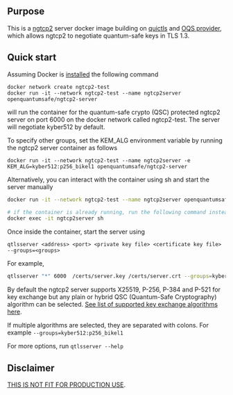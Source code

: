 ## Purpose

This is a [ngtcp2](https://github.com/ngtcp2/ngtcp2) server docker image building on [quictls](https://github.com/quictls/openssl) and [OQS provider](https://github.com/open-quantum-safe/oqs-provider), which allows ngtcp2 to negotiate quantum-safe keys in TLS 1.3.


## Quick start
Assuming Docker is [installed](https://docs.docker.com/install) the following command

```
docker network create ngtcp2-test
docker run -it --network ngtcp2-test --name ngtcp2server openquantumsafe/ngtcp2-server
```

will run the container for the quantum-safe crypto (QSC) protected ngtcp2 server on port 6000 on the docker network called ngtcp2-test.
The server will negotiate kyber512 by default.


To specify other groups, set the KEM_ALG environment variable by running the ngtcp2 server container as follows 
```
docker run -it --network ngtcp2-test --name ngtcp2server -e KEM_ALG=kyber512:p256_bikel1 openquantumsafe/ngtcp2-server
```

Alternatively, you can interact with the container using sh and start the server manually
```sh
docker run -it --network ngtcp2-test --name ngtcp2server openquantumsafe/ngtcp2-server sh

# if the container is already running, run the following command instead
docker exec -it ngtcp2server sh
```

Once inside the container, start the server using
```
qtlsserver <address> <port> <private key file> <certificate key file>  --groups=<groups>
```
For example,
```sh
qtlsserver "*" 6000  /certs/server.key /certs/server.crt --groups=kyber512
```

By default the ngtcp2 server supports X25519, P-256, P-384 and P-521 for key exchange but any plain or hybrid QSC (Quantum-Safe Cryptography) algorithm can be selected. [See list of supported key exchange algorithms here](https://github.com/open-quantum-safe/oqs-provider#algorithms).


If multiple algorithms are selected, they are separated with colons. For example `--groups=kyber512:p256_bikel1`

For more options, run `qtlsserver --help`


## Disclaimer

[THIS IS NOT FIT FOR PRODUCTION USE](https://github.com/open-quantum-safe/liboqs#limitations-and-security).
